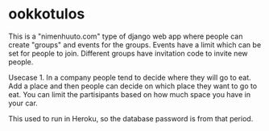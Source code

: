 # ookkotulos

This is a "nimenhuuto.com" type of django web app where people can create "groups" and events for the groups. 
Events have a limit which can be set for people to join. 
Different groups have invitation code to invite new people.

Usecase 1.
In a company people tend to decide where they will go to eat. Add a place and then people can decide on which place they want to go to eat. You can limit the partisipants based on how much space you have in your car.

This used to run in Heroku, so the database password is from that period.

